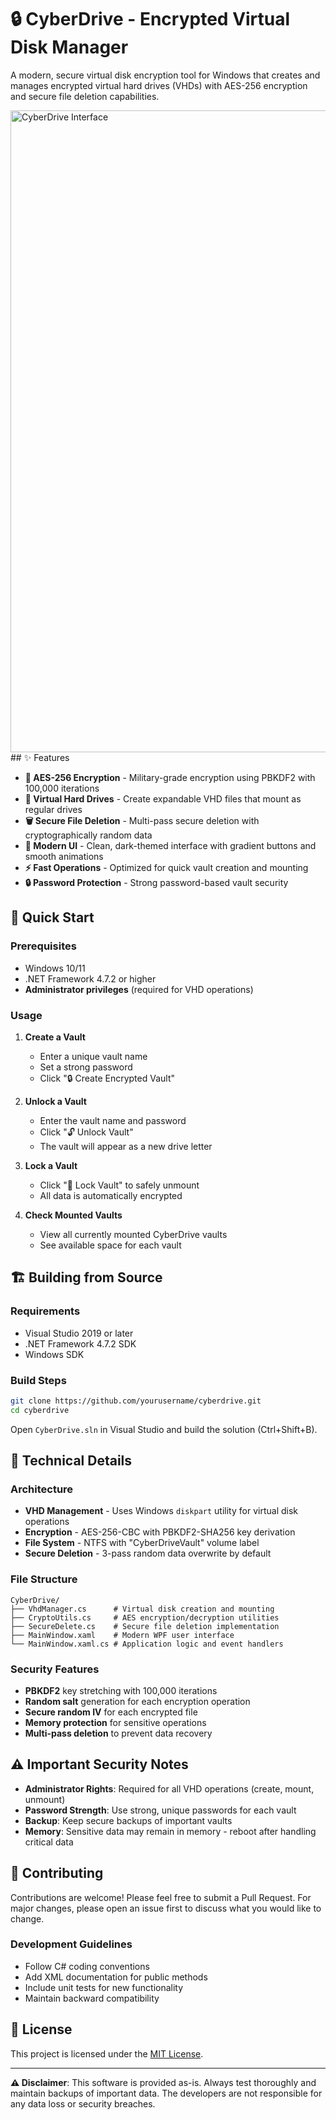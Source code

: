 # 🔒 CyberDrive - Encrypted Virtual Disk Manager

A modern, secure virtual disk encryption tool for Windows that creates and manages encrypted virtual hard drives (VHDs) with AES-256 encryption and secure file deletion capabilities.

<img width="634" height="1027" alt="CyberDrive Interface" src="https://github.com/user-attachments/assets/9a5c2b94-d276-467a-8ff6-ab89bfe51c9b" />
## ✨ Features

- **🔐 AES-256 Encryption** - Military-grade encryption using PBKDF2 with 100,000 iterations
- **💾 Virtual Hard Drives** - Create expandable VHD files that mount as regular drives
- **🗑️ Secure File Deletion** - Multi-pass secure deletion with cryptographically random data
- **🎨 Modern UI** - Clean, dark-themed interface with gradient buttons and smooth animations
- **⚡ Fast Operations** - Optimized for quick vault creation and mounting
- **🔒 Password Protection** - Strong password-based vault security

## 🚀 Quick Start

### Prerequisites

- Windows 10/11
- .NET Framework 4.7.2 or higher
- **Administrator privileges** (required for VHD operations)

### Usage

1. **Create a Vault**
   - Enter a unique vault name
   - Set a strong password
   - Click "🔒 Create Encrypted Vault"

2. **Unlock a Vault**
   - Enter the vault name and password
   - Click "🔓 Unlock Vault"
   - The vault will appear as a new drive letter

3. **Lock a Vault**
   - Click "🔐 Lock Vault" to safely unmount
   - All data is automatically encrypted

4. **Check Mounted Vaults**
   - View all currently mounted CyberDrive vaults
   - See available space for each vault

## 🏗️ Building from Source

### Requirements

- Visual Studio 2019 or later
- .NET Framework 4.7.2 SDK
- Windows SDK

### Build Steps

```bash
git clone https://github.com/yourusername/cyberdrive.git
cd cyberdrive
```

Open `CyberDrive.sln` in Visual Studio and build the solution (Ctrl+Shift+B).

## 🔧 Technical Details

### Architecture

- **VHD Management** - Uses Windows `diskpart` utility for virtual disk operations
- **Encryption** - AES-256-CBC with PBKDF2-SHA256 key derivation
- **File System** - NTFS with "CyberDriveVault" volume label
- **Secure Deletion** - 3-pass random data overwrite by default

### File Structure

```
CyberDrive/
├── VhdManager.cs      # Virtual disk creation and mounting
├── CryptoUtils.cs     # AES encryption/decryption utilities  
├── SecureDelete.cs    # Secure file deletion implementation
├── MainWindow.xaml    # Modern WPF user interface
└── MainWindow.xaml.cs # Application logic and event handlers
```

### Security Features

- **PBKDF2** key stretching with 100,000 iterations
- **Random salt** generation for each encryption operation
- **Secure random IV** for each encrypted file
- **Memory protection** for sensitive operations
- **Multi-pass deletion** to prevent data recovery

## ⚠️ Important Security Notes

- **Administrator Rights**: Required for all VHD operations (create, mount, unmount)
- **Password Strength**: Use strong, unique passwords for each vault
- **Backup**: Keep secure backups of important vaults
- **Memory**: Sensitive data may remain in memory - reboot after handling critical data

## 🤝 Contributing

Contributions are welcome! Please feel free to submit a Pull Request. For major changes, please open an issue first to discuss what you would like to change.

### Development Guidelines

- Follow C# coding conventions
- Add XML documentation for public methods
- Include unit tests for new functionality
- Maintain backward compatibility

## 📄 License

This project is licensed under the [MIT License](LICENSE).

---

**⚠️ Disclaimer**: This software is provided as-is. Always test thoroughly and maintain backups of important data. The developers are not responsible for any data loss or security breaches.
